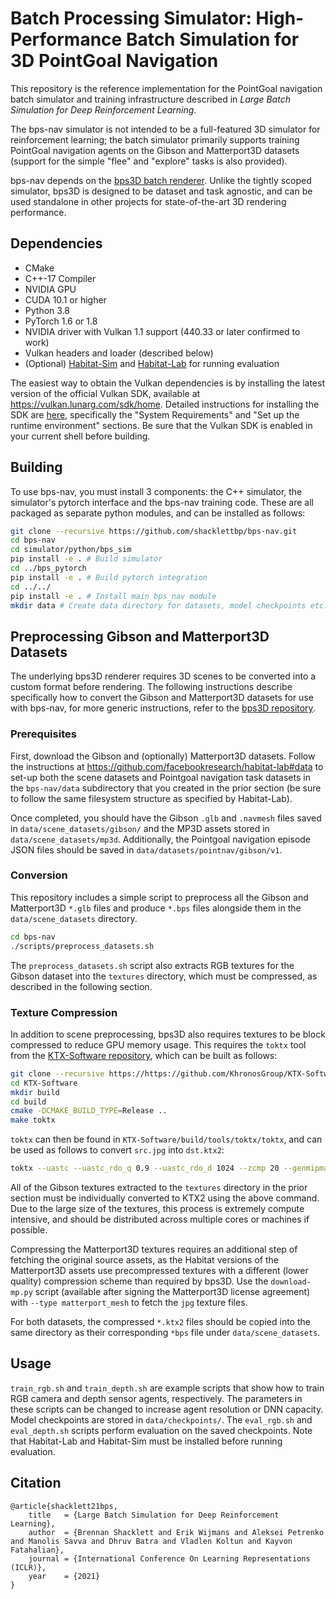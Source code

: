 Batch Processing Simulator: High-Performance Batch Simulation for 3D PointGoal Navigation
=================================================

This repository is the reference implementation for the PointGoal navigation batch simulator and training infrastructure described in _Large Batch Simulation for Deep Reinforcement Learning_.

The bps-nav simulator is not intended to be a full-featured 3D simulator for reinforcement learning; the batch simulator primarily supports training PointGoal navigation agents on the Gibson and Matterport3D datasets (support for the simple "flee" and "explore" tasks is also provided).

bps-nav depends on the [bps3D batch renderer](https://github.com/shacklettbp/bps3D). Unlike the tightly scoped simulator, bps3D is designed to be dataset and task agnostic, and can be used standalone in other projects for state-of-the-art 3D rendering performance.

Dependencies
------------

* CMake
* C++-17 Compiler
* NVIDIA GPU
* CUDA 10.1 or higher
* Python 3.8
* PyTorch 1.6 or 1.8
* NVIDIA driver with Vulkan 1.1 support (440.33 or later confirmed to work)
* Vulkan headers and loader (described below)
* (Optional) [Habitat-Sim](https://github.com/facebookresearch/habitat-sim) and [Habitat-Lab](https://github.com/facebookresearch/habitat-lab) for running evaluation

The easiest way to obtain the Vulkan dependencies is by installing the latest version of the official Vulkan SDK, available at <https://vulkan.lunarg.com/sdk/home>. Detailed instructions for installing the SDK are [here](https://vulkan.lunarg.com/doc/sdk/latest/linux/getting_started.html), specifically the "System Requirements" and "Set up the runtime environment" sections. Be sure that the Vulkan SDK is enabled in your current shell before building.

Building
--------

To use bps-nav, you must install 3 components: the C++ simulator, the simulator's pytorch interface and the bps-nav training code. These are all packaged as separate python modules, and can be installed as follows:

```bash
git clone --recursive https://github.com/shacklettbp/bps-nav.git
cd bps-nav
cd simulator/python/bps_sim
pip install -e . # Build simulator
cd ../bps_pytorch
pip install -e . # Build pytorch integration
cd ../../
pip install -e . # Install main bps_nav module
mkdir data # Create data directory for datasets, model checkpoints etc.
```

Preprocessing Gibson and Matterport3D Datasets
----------------------------------------------

The underlying bps3D renderer requires 3D scenes to be converted into a custom format before rendering. The following instructions describe specifically how to convert the Gibson and Matterport3D datasets for use with bps-nav, for more generic instructions, refer to the [bps3D repository](https://github.com/shacklettbp/bps3D).

### Prerequisites

First, download the Gibson and (optionally) Matterport3D datasets. Follow the instructions at <https://github.com/facebookresearch/habitat-lab#data> to set-up both the scene datasets and Pointgoal navigation task datasets in the `bps-nav/data` subdirectory that you created in the prior section (be sure to follow the same filesystem structure as specified by Habitat-Lab).

 Once completed, you should have the Gibson `.glb` and `.navmesh` files saved in `data/scene_datasets/gibson/` and the MP3D assets stored in `data/scene_datasets/mp3d`. Additionally, the Pointgoal navigation episode JSON files should be saved in `data/datasets/pointnav/gibson/v1`.


### Conversion

This repository includes a simple script to preprocess all the Gibson and Matterport3D `*.glb` files and produce `*.bps` files alongside them in the `data/scene_datasets` directory.

```bash
cd bps-nav
./scripts/preprocess_datasets.sh 
```

The `preprocess_datasets.sh` script also extracts RGB textures for the Gibson dataset into the `textures` directory, which must be compressed, as described in the following section.

### Texture Compression

In addition to scene preprocessing, bps3D also requires textures to be block compressed to reduce GPU memory usage. This requires the `toktx` tool from the [KTX-Software repository](https://github.com/KhronosGroup/KTX-Software), which can be built as follows:

```bash
git clone --recursive https://https://github.com/KhronosGroup/KTX-Software.git
cd KTX-Software
mkdir build
cd build
cmake -DCMAKE_BUILD_TYPE=Release ..
make toktx
```

`toktx` can then be found in `KTX-Software/build/tools/toktx/toktx`, and can be used as follows to convert `src.jpg` into `dst.ktx2`:
```bash
toktx --uastc --uastc_rdo_q 0.9 --uastc_rdo_d 1024 --zcmp 20 --genmipmap dst.ktx2 src.jpg
```

All of the Gibson textures extracted to the `textures` directory in the prior section must be individually converted to KTX2 using the above command. Due to the large size of the textures, this process is extremely compute intensive, and should be distributed across multiple cores or machines if possible.

Compressing the Matterport3D textures requires an additional step of fetching the original source assets, as the Habitat versions of the Matterport3D assets use precompressed textures with a different (lower quality) compression scheme than required by bps3D. Use the `download-mp.py` script (available after signing the Matterport3D license agreement) with `--type matterport_mesh` to fetch the `jpg` texture files.

For both datasets, the compressed `*.ktx2` files should be copied into the same directory as their corresponding `*bps` file under `data/scene_datasets`.

Usage
-----
`train_rgb.sh` and `train_depth.sh` are example scripts that show how to train RGB camera and depth sensor agents, respectively. The parameters in these scripts can be changed to increase agent resolution or DNN capacity. Model checkpoints are stored in `data/checkpoints/`. The `eval_rgb.sh` and `eval_depth.sh` scripts perform evaluation on the saved checkpoints. Note that Habitat-Lab and Habitat-Sim must be installed before running evaluation.

Citation
--------

```
@article{shacklett21bps,
    title   = {Large Batch Simulation for Deep Reinforcement Learning},
    author  = {Brennan Shacklett and Erik Wijmans and Aleksei Petrenko and Manolis Savva and Dhruv Batra and Vladlen Koltun and Kayvon Fatahalian},
    journal = {International Conference On Learning Representations (ICLR)},
    year    = {2021}
}
```
